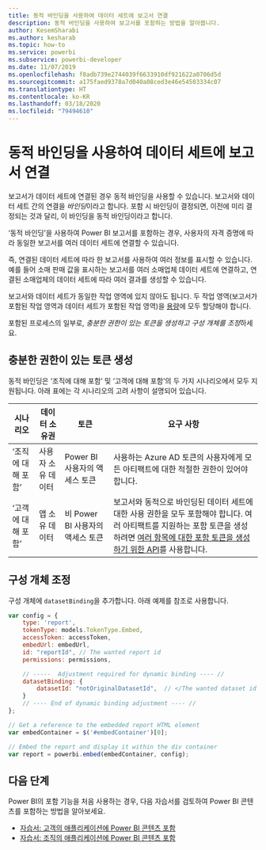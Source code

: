 ```yaml
---
title: 동적 바인딩을 사용하여 데이터 세트에 보고서 연결
description: 동적 바인딩을 사용하여 보고서를 포함하는 방법을 알아봅니다.
author: KesemSharabi
ms.author: kesharab
ms.topic: how-to
ms.service: powerbi
ms.subservice: powerbi-developer
ms.date: 11/07/2019
ms.openlocfilehash: f8adb739e2744039f6633910df921622a0706d5d
ms.sourcegitcommit: a175faed9378a7d040a08ced3e46e54503334c07
ms.translationtype: HT
ms.contentlocale: ko-KR
ms.lasthandoff: 03/18/2020
ms.locfileid: "79494610"
---
```

# <a name="connect-a-report-to-a-dataset-using-dynamic-binding"></a>동적 바인딩을 사용하여 데이터 세트에 보고서 연결 

보고서가 데이터 세트에 연결된 경우 동적 바인딩을 사용할 수 있습니다. 보고서와 데이터 세트 간의 연결을 *바인딩*이라고 합니다. 포함 시 바인딩이 결정되면, 이전에 미리 결정되는 것과 달리, 이 바인딩을 동적 바인딩이라고 합니다.

‘동적 바인딩’을 사용하여 Power BI 보고서를 포함하는 경우, 사용자의 자격 증명에 따라 동일한 보고서를 여러 데이터 세트에 연결할 수 있습니다. 

즉, 연결된 데이터 세트에 따라 한 보고서를 사용하여 여러 정보를 표시할 수 있습니다. 예를 들어 소매 판매 값을 표시하는 보고서를 여러 소매업체 데이터 세트에 연결하고, 연결된 소매업체의 데이터 세트에 따라 여러 결과를 생성할 수 있습니다.

보고서와 데이터 세트가 동일한 작업 영역에 있지 않아도 됩니다. 두 작업 영역(보고서가 포함된 작업 영역과 데이터 세트가 포함된 작업 영역)을 [용량](azure-pbie-create-capacity.md)에 모두 할당해야 합니다.

포함된 프로세스의 일부로, *충분한 권한이 있는 토큰을 생성하고* *구성 개체를 조정*하세요.

## <a name="generating-a-token-with-sufficient-permissions"></a>충분한 권한이 있는 토큰 생성

동적 바인딩은 ‘조직에 대해 포함’ 및 ‘고객에 대해 포함’의 두 가지 시나리오에서 모두 지원됩니다.   아래 표에는 각 시나리오의 고려 사항이 설명되어 있습니다.

|시나리오  |데이터 소유권  |토큰  |요구 사항  |
|---------|---------|---------|---------|
|‘조직에 대해 포함’     |사용자 소유 데이터         |Power BI 사용자의 액세스 토큰         |사용하는 Azure AD 토큰의 사용자에게 모든 아티팩트에 대한 적절한 권한이 있어야 합니다.         |
|‘고객에 대해 포함’      |앱 소유 데이터         |비 Power BI 사용자의 액세스 토큰         |보고서와 동적으로 바인딩된 데이터 세트에 대한 사용 권한을 모두 포함해야 합니다. 여러 아티팩트를 지원하는 포함 토큰을 생성하려면 [여러 항목에 대한 포함 토큰을 생성하기 위한 API](embed-sample-for-customers.md#multiEmbedToken)를 사용합니다.         |

## <a name="adjusting-the-config-object"></a>구성 개체 조정
구성 개체에 `datasetBinding`을 추가합니다. 아래 예제를 참조로 사용합니다.

```javascript
var config = {
    type: 'report',
    tokenType: models.TokenType.Embed,
    accessToken: accessToken,
    embedUrl: embedUrl,
    id: "reportId", // The wanted report id
    permissions: permissions,

    // -----  Adjustment required for dynamic binding ---- //
    datasetBinding: {
        datasetId: "notOriginalDatasetId",  // </The wanted dataset id
    }
    // ---- End of dynamic binding adjustment ---- //
};

// Get a reference to the embedded report HTML element
var embedContainer = $('#embedContainer')[0];

// Embed the report and display it within the div container
var report = powerbi.embed(embedContainer, config);
```

## <a name="next-steps"></a>다음 단계

Power BI의 포함 기능을 처음 사용하는 경우, 다음 자습서를 검토하여 Power BI 콘텐츠를 포함하는 방법을 알아보세요.
* [자습서: 고객의 애플리케이션에 Power BI 콘텐츠 포함](embed-sample-for-customers.md)
* [자습서: 조직의 애플리케이션에 Power BI 콘텐츠 포함](embed-sample-for-your-organization.md)